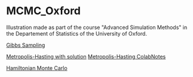 # MCMC_Oxford
 Illustration made as part of the course "Advanced Simulation Methods" in the Departement of Statistics of the University of Oxford.


[Gibbs Sampling](https://nbviewer.org/github/ValentinKil/MCMC/blob/main/Gibbs_samplingwithSol.ipynb)

[Metropolis-Hasting with solution](https://nbviewer.org/github/ValentinKil/MCMC/blob/main/Metropolis-Hasting_MCMCwithSol.ipynb)
[Metropolis-Hasting ColabNotes](https://colab.research.google.com/github/ValentinKil/MCMC/blob/main/Metropolis-Hasting_MCMC.ipynb)

[Hamiltonian Monte Carlo](https://nbviewer.org/github/ValentinKil/MCMC/blob/main/HMCwithSol.ipynb)
